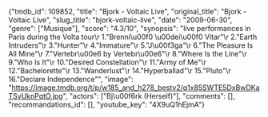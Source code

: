{"tmdb_id": 109852, "title": "Bjork - Voltaic Live", "original_title": "Bjork - Voltaic Live", "slug_title": "bjork-voltaic-live", "date": "2009-06-30", "genre": ["Musique"], "score": "4.3/10", "synopsis": "live performances in Paris during the Volta tour\r 1.\"Brenni\u00f0 \u00dei\u00f0 Vitar\"\r 2.\"Earth Intruders\"\r 3.\"Hunter\"\r 4.\"Immature\"\r 5.\"J\u00f3ga\"\r 6.\"The Pleasure Is All Mine\"\r 7.\"Vertebr\u00e6 by Vertebr\u00e6\"\r 8.\"Where Is the Line\"\r 9.\"Who Is It\"\r 10.\"Desired Constellation\"\r 11.\"Army of Me\"\r 12.\"Bachelorette\"\r 13.\"Wanderlust\"\r 14.\"Hyperballad\"\r 15.\"Pluto\"\r 16.\"Declare Independence\"", "image": "https://image.tmdb.org/t/p/w185_and_h278_bestv2/q1x85SWTE5DxBwDKaTSvUknPqtO.jpg", "actors": ["Bj\u00f6rk (Herself)"], "comments": [], "recommandations_id": [], "youtube_key": "4X9uQ1hEjmA"}